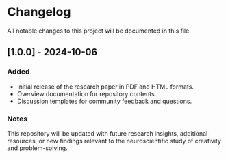 # Changelog

All notable changes to this project will be documented in this file.

## [1.0.0] - 2024-10-06
### Added
- Initial release of the research paper in PDF and HTML formats.
- Overview documentation for repository contents.
- Discussion templates for community feedback and questions.

### Notes
This repository will be updated with future research insights, additional resources, or new findings relevant to the neuroscientific study of creativity and problem-solving.
